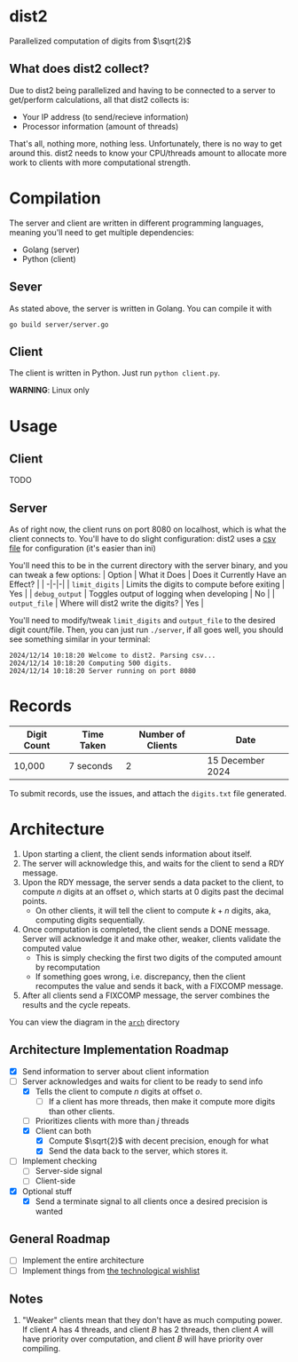 # dist2
Parallelized computation of digits from $\sqrt{2}$

## What does dist2 collect?
Due to dist2 being parallelized and having to be connected to a server
to get/perform calculations, all that dist2 collects is:
- Your IP address (to send/recieve information)
- Processor information (amount of threads)

That's all, nothing more, nothing less. Unfortunately, there is no way to
get around this. dist2 needs to know your CPU/threads amount to allocate
more work to clients with more computational strength.


# Compilation
The server and client are written in different programming languages,
meaning you'll need to get multiple dependencies:
- Golang (server)
- Python (client)

## Sever
As stated above, the server is written in Golang. You can compile it with
```
go build server/server.go
```

## Client
The client is written in Python. Just run `python client.py`.

**WARNING**: Linux only

# Usage

## Client
TODO

## Server
As of right now, the client runs on port 8080 on localhost, which is what the client connects to. You'll
have to do slight configuration: dist2 uses a [csv file](./src/server/config.csv) for configuration (it's
easier than ini)

You'll need this to be in the current directory with the server binary, and you can tweak a few options:
| Option | What it Does | Does it Currently Have an Effect? |
| -|-|-|
| `limit_digits` | Limits the digits to compute before exiting | Yes |
| `debug_output` | Toggles output of logging when developing   | No  |
| `output_file`  | Where will dist2 write the digits?          | Yes |

You'll need to modify/tweak `limit_digits` and `output_file` to the desired digit count/file. Then, you
can just run `./server`, if all goes well, you should see something similar in your terminal:
```
2024/12/14 10:18:20 Welcome to dist2. Parsing csv...
2024/12/14 10:18:20 Computing 500 digits.
2024/12/14 10:18:20 Server running on port 8080
```

# Records
| Digit Count | Time Taken | Number of Clients | Date |
| ----------- | ---------- | ----------------- | ---- |
| 10,000      | 7  seconds | 2   | 15 December 2024   |

To submit records, use the issues, and attach the `digits.txt` file
generated.

# Architecture
1. Upon starting a client, the client sends information about itself.
2. The server will acknowledge this, and waits for the client to send a RDY
message.
3. Upon the RDY message, the server sends a data packet to the client, to compute $n$ digits at an offset $o$, which starts at 0 digits past the decimal points.
	- On other clients, it will tell the client to compute $k+n$ digits, aka, computing digits sequentially.
4. Once computation is completed, the client sends a DONE message. Server
will acknowledge it and make other, weaker, clients validate the computed value
	- This is simply checking the first two digits of the computed amount by recomputation
	- If something goes wrong, i.e. discrepancy, then the client recomputes the value and sends it back, with a FIXCOMP message.
5. After all clients send a FIXCOMP message, the server combines the results and the cycle repeats.

You can view the diagram in the [`arch`](./arch/graph.md) directory

## Architecture Implementation Roadmap
- [X] Send information to server about client information
- [ ] Server acknowledges and waits for client to be ready to send info
	- [X] Tells the client to compute $n$ digits at offset $o$.
        - [ ] If a client has more threads, then make it compute more digits than other
        clients.
	- [ ] Prioritizes clients with more than $j$ threads
	- [X] Client can both
		- [X] Compute $\sqrt{2}$ with decent precision, enough for what
		- [X] Send the data back to the server, which stores it.
- [ ] Implement checking
	- [ ] Server-side signal
	- [ ] Client-side
- [X] Optional stuff
	- [X] Send a terminate signal to all clients once a desired precision
is wanted

## General Roadmap
- [ ] Implement the entire architecture
- [ ] Implement things from [the technological wishlist](./WISHLIST.md)

## Notes
1. "Weaker" clients mean that they don't have as much computing power. If client $A$ has 4 threads, and client $B$ has
2 threads, then client $A$ will have priority over computation, and client $B$ will have priority over compiling.
